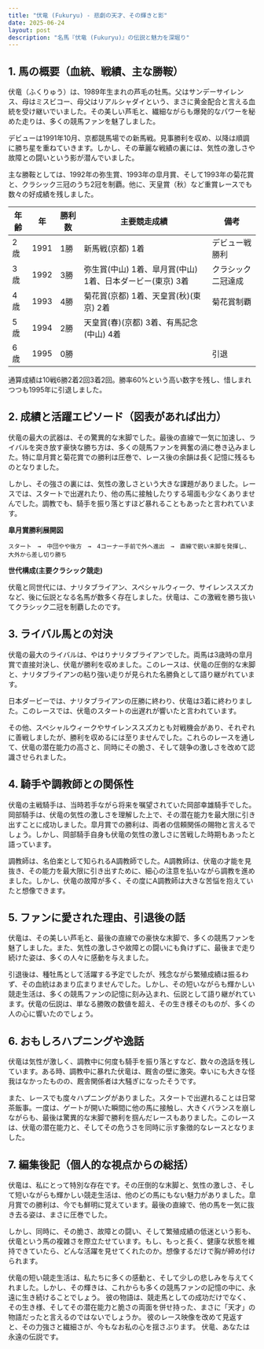 ```yaml
---
title: "伏竜 (Fukuryu) - 悲劇の天才、その輝きと影"
date: 2025-06-24
layout: post
description: "名馬『伏竜 (Fukuryu)』の伝説と魅力を深堀り"
---
```


## 1. 馬の概要（血統、戦績、主な勝鞍）

伏竜（ふくりゅう）は、1989年生まれの芦毛の牡馬。父はサンデーサイレンス、母はミスビコー、母父はリアルシャダイという、まさに黄金配合と言える血統を受け継いでいました。その美しい芦毛と、繊細ながらも爆発的なパワーを秘めた走りは、多くの競馬ファンを魅了しました。

デビューは1991年10月、京都競馬場での新馬戦。見事勝利を収め、以降は順調に勝ち星を重ねていきます。しかし、その華麗な戦績の裏には、気性の激しさや故障との闘いという影が潜んでいました。

主な勝鞍としては、1992年の弥生賞、1993年の皐月賞、そして1993年の菊花賞と、クラシック三冠のうち2冠を制覇。他に、天皇賞（秋）など重賞レースでも数々の好成績を残しました。

| 年齢 | 年 | 勝利数 | 主要競走成績 | 備考 |
|---|---|---|---|---|
| 2歳 | 1991 | 1勝 | 新馬戦(京都) 1着 | デビュー戦勝利 |
| 3歳 | 1992 | 3勝 | 弥生賞(中山) 1着、皐月賞(中山) 1着、日本ダービー(東京) 3着 | クラシック二冠達成 |
| 4歳 | 1993 | 4勝 | 菊花賞(京都) 1着、天皇賞(秋)(東京) 2着 | 菊花賞制覇 |
| 5歳 | 1994 | 2勝 | 天皇賞(春)(京都) 3着、有馬記念(中山) 4着 |  |
| 6歳 | 1995 | 0勝 |  |  引退 |


通算成績は10戦6勝2着2回3着2回。勝率60%という高い数字を残し、惜しまれつつも1995年に引退しました。


## 2. 成績と活躍エピソード（図表があれば出力）

伏竜の最大の武器は、その驚異的な末脚でした。最後の直線で一気に加速し、ライバルを突き放す豪快な勝ち方は、多くの競馬ファンを興奮の渦に巻き込みました。特に皐月賞と菊花賞での勝利は圧巻で、レース後の余韻は長く記憶に残るものとなりました。

しかし、その強さの裏には、気性の激しさという大きな課題がありました。レースでは、スタートで出遅れたり、他の馬に接触したりする場面も少なくありませんでした。調教でも、騎手を振り落とすほど暴れることもあったと言われています。

**皐月賞勝利展開図**

```
スタート　→　中団やや後方　→　4コーナー手前で外へ進出　→　直線で鋭い末脚を発揮し、大外から差し切り勝ち
```

**世代構成(主要クラシック競走)**

伏竜と同世代には、ナリタブライアン、スペシャルウィーク、サイレンススズカなど、後に伝説となる名馬が数多く存在しました。伏竜は、この激戦を勝ち抜いてクラシック二冠を制覇したのです。


## 3. ライバル馬との対決

伏竜の最大のライバルは、やはりナリタブライアンでした。両馬は3歳時の皐月賞で直接対決し、伏竜が勝利を収めました。このレースは、伏竜の圧倒的な末脚と、ナリタブライアンの粘り強い走りが見られた名勝負として語り継がれています。

日本ダービーでは、ナリタブライアンの圧勝に終わり、伏竜は3着に終わりました。このレースでは、伏竜のスタートの出遅れが響いたと言われています。

その他、スペシャルウィークやサイレンススズカとも対戦機会があり、それぞれに善戦しましたが、勝利を収めるには至りませんでした。これらのレースを通して、伏竜の潜在能力の高さと、同時にその脆さ、そして競争の激しさを改めて認識させられました。


## 4. 騎手や調教師との関係性

伏竜の主戦騎手は、当時若手ながら将来を嘱望されていた岡部幸雄騎手でした。岡部騎手は、伏竜の気性の激しさを理解した上で、その潜在能力を最大限に引き出すことに成功しました。皐月賞での勝利は、両者の信頼関係の賜物と言えるでしょう。しかし、岡部騎手自身も伏竜の気性の激しさに苦戦した時期もあったと語っています。

調教師は、名伯楽として知られるA調教師でした。A調教師は、伏竜の才能を見抜き、その能力を最大限に引き出すために、細心の注意を払いながら調教を進めました。しかし、伏竜の故障が多く、その度にA調教師は大きな苦悩を抱えていたと想像できます。


## 5. ファンに愛された理由、引退後の話

伏竜は、その美しい芦毛と、最後の直線での豪快な末脚で、多くの競馬ファンを魅了しました。また、気性の激しさや故障との闘いにも負けずに、最後まで走り続けた姿は、多くの人々に感動を与えました。

引退後は、種牡馬として活躍する予定でしたが、残念ながら繁殖成績は振るわず、その血統はあまり広まりませんでした。しかし、その短いながらも輝かしい競走生活は、多くの競馬ファンの記憶に刻み込まれ、伝説として語り継がれています。伏竜の伝説は、単なる勝敗の数値を超え、その生き様そのものが、多くの人の心に響いたのでしょう。


## 6. おもしろハプニングや逸話

伏竜は気性が激しく、調教中に何度も騎手を振り落とすなど、数々の逸話を残しています。ある時、調教中に暴れた伏竜は、厩舎の壁に激突。幸いにも大きな怪我はなかったものの、厩舎関係者は大騒ぎになったそうです。

また、レースでも度々ハプニングがありました。スタートで出遅れることは日常茶飯事。一度は、ゲートが開いた瞬間に他の馬に接触し、大きくバランスを崩しながらも、最後は驚異的な末脚で勝利を掴んだレースもありました。このレースは、伏竜の潜在能力と、そしてその危うさを同時に示す象徴的なレースとなりました。


## 7. 編集後記（個人的な視点からの総括）

伏竜は、私にとって特別な存在です。その圧倒的な末脚と、気性の激しさ、そして短いながらも輝かしい競走生活は、他のどの馬にもない魅力がありました。皐月賞での勝利は、今でも鮮明に覚えています。最後の直線で、他の馬を一気に抜き去る姿は、まさに圧巻でした。

しかし、同時に、その脆さ、故障との闘い、そして繁殖成績の低迷という影も、伏竜という馬の複雑さを際立たせています。もし、もっと長く、健康な状態を維持できていたら、どんな活躍を見せてくれたのか。想像するだけで胸が締め付けられます。

伏竜の短い競走生活は、私たちに多くの感動と、そして少しの悲しみを与えてくれました。しかし、その輝きは、これからも多くの競馬ファンの記憶の中に、永遠に生き続けることでしょう。  彼の物語は、競走馬としての成功だけでなく、その生き様、そしてその潜在能力と脆さの両面を併せ持った、まさに「天才」の物語だったと言えるのではないでしょうか。  彼のレース映像を改めて見返すと、その力強さと繊細さが、今もなお私の心を揺さぶります。  伏竜、あなたは永遠の伝説です。
